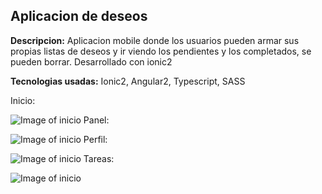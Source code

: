 ## Aplicacion de deseos

**Descripcion:**
Aplicacion mobile donde los usuarios pueden armar sus propias listas de deseos y ir viendo los pendientes y los completados, se pueden borrar.
Desarrollado con ionic2

**Tecnologias usadas:**
Ionic2, Angular2, Typescript, SASS

Inicio:

![Image of inicio](imagenes/inicio.PNG)
Panel:

![Image of inicio](imagenes/inicio.PNG)
Perfil:

![Image of inicio](imagenes/inicio.PNG)
Tareas:

![Image of inicio](imagenes/inicio.PNG)

